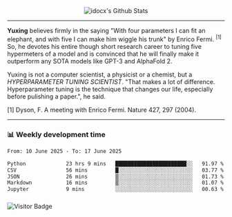 <div align="center">
    <img align="center" src="https://github-readme-stats.vercel.app/api?username=idocx&show_icons=true&count_private=true&hide_border=true" alt="idocx's Github Stats"></img>
</div>

---

**Yuxing** believes firmly in the saying "With four parameters I can fit an elephant, and with five I can make him wiggle his trunk" by Enrico Fermi. <sup>[1]</sup> So, he devotes his entire though short research career to tuning five hypermeters of a model and is convinced that he will finally make it outperform any SOTA models like GPT-3 and AlphaFold 2.

Yuxing is not a computer scientist, a physicist or a chemist, but a *HYPERPARAMETER TUNING SCIENTIST*. "That makes a lot of difference. Hyperparameter tuning is the technique that changes our life, especially before pulishing a paper.", he said.

[1] Dyson, F. A meeting with Enrico Fermi. Nature 427, 297 (2004).


---

### 📊 Weekly development time
<!--START_SECTION:waka-->

```txt
From: 10 June 2025 - To: 17 June 2025

Python             23 hrs 9 mins   ███████████████████████░░   91.97 %
CSV                56 mins         █░░░░░░░░░░░░░░░░░░░░░░░░   03.77 %
JSON               26 mins         ▒░░░░░░░░░░░░░░░░░░░░░░░░   01.73 %
Markdown           16 mins         ▒░░░░░░░░░░░░░░░░░░░░░░░░   01.07 %
Jupyter            9 mins          ░░░░░░░░░░░░░░░░░░░░░░░░░   00.63 %
```

<!--END_SECTION:waka-->

### 

![Visitor Badge](https://visitor-badge.laobi.icu/badge?page_id=idocx.idocx)